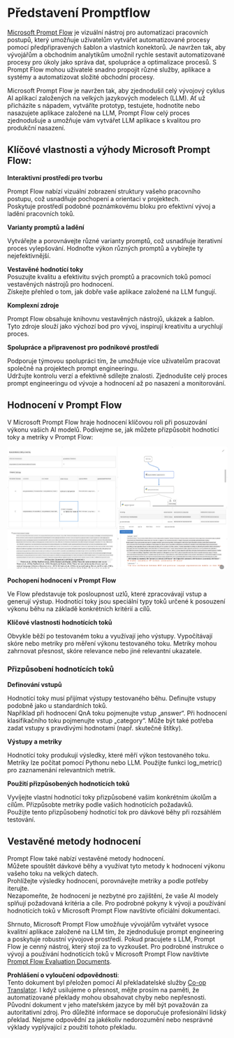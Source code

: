 <!--
CO_OP_TRANSLATOR_METADATA:
{
  "original_hash": "3cbe7629d254f1043193b7fe22524d55",
  "translation_date": "2025-07-16T22:44:08+00:00",
  "source_file": "md/01.Introduction/05/Promptflow.md",
  "language_code": "cs"
}
-->
# **Představení Promptflow**

[Microsoft Prompt Flow](https://microsoft.github.io/promptflow/index.html?WT.mc_id=aiml-138114-kinfeylo) je vizuální nástroj pro automatizaci pracovních postupů, který umožňuje uživatelům vytvářet automatizované procesy pomocí předpřipravených šablon a vlastních konektorů. Je navržen tak, aby vývojářům a obchodním analytikům umožnil rychle sestavit automatizované procesy pro úkoly jako správa dat, spolupráce a optimalizace procesů. S Prompt Flow mohou uživatelé snadno propojit různé služby, aplikace a systémy a automatizovat složité obchodní procesy.

Microsoft Prompt Flow je navržen tak, aby zjednodušil celý vývojový cyklus AI aplikací založených na velkých jazykových modelech (LLM). Ať už přicházíte s nápadem, vytváříte prototyp, testujete, hodnotíte nebo nasazujete aplikace založené na LLM, Prompt Flow celý proces zjednodušuje a umožňuje vám vytvářet LLM aplikace s kvalitou pro produkční nasazení.

## Klíčové vlastnosti a výhody Microsoft Prompt Flow:

**Interaktivní prostředí pro tvorbu**

Prompt Flow nabízí vizuální zobrazení struktury vašeho pracovního postupu, což usnadňuje pochopení a orientaci v projektech.  
Poskytuje prostředí podobné poznámkovému bloku pro efektivní vývoj a ladění pracovních toků.

**Varianty promptů a ladění**

Vytvářejte a porovnávejte různé varianty promptů, což usnadňuje iterativní proces vylepšování. Hodnoťte výkon různých promptů a vybírejte ty nejefektivnější.

**Vestavěné hodnotící toky**  
Posuzujte kvalitu a efektivitu svých promptů a pracovních toků pomocí vestavěných nástrojů pro hodnocení.  
Získejte přehled o tom, jak dobře vaše aplikace založené na LLM fungují.

**Komplexní zdroje**

Prompt Flow obsahuje knihovnu vestavěných nástrojů, ukázek a šablon. Tyto zdroje slouží jako výchozí bod pro vývoj, inspirují kreativitu a urychlují proces.

**Spolupráce a připravenost pro podnikové prostředí**

Podporuje týmovou spolupráci tím, že umožňuje více uživatelům pracovat společně na projektech prompt engineeringu.  
Udržujte kontrolu verzí a efektivně sdílejte znalosti. Zjednodušte celý proces prompt engineeringu od vývoje a hodnocení až po nasazení a monitorování.

## Hodnocení v Prompt Flow

V Microsoft Prompt Flow hraje hodnocení klíčovou roli při posuzování výkonu vašich AI modelů. Podívejme se, jak můžete přizpůsobit hodnotící toky a metriky v Prompt Flow:

![PFVizualise](../../../../../translated_images/pfvisualize.c1d9ca75baa2a2221667124fa82ba2307f74a34620b9c1eff2cfc1fa2972909b.cs.png)

**Pochopení hodnocení v Prompt Flow**

Ve Flow představuje tok posloupnost uzlů, které zpracovávají vstup a generují výstup. Hodnotící toky jsou speciální typy toků určené k posouzení výkonu běhu na základě konkrétních kritérií a cílů.

**Klíčové vlastnosti hodnotících toků**

Obvykle běží po testovaném toku a využívají jeho výstupy. Vypočítávají skóre nebo metriky pro měření výkonu testovaného toku. Metriky mohou zahrnovat přesnost, skóre relevance nebo jiné relevantní ukazatele.

### Přizpůsobení hodnotících toků

**Definování vstupů**

Hodnotící toky musí přijímat výstupy testovaného běhu. Definujte vstupy podobně jako u standardních toků.  
Například při hodnocení QnA toku pojmenujte vstup „answer“. Při hodnocení klasifikačního toku pojmenujte vstup „category“. Může být také potřeba zadat vstupy s pravdivými hodnotami (např. skutečné štítky).

**Výstupy a metriky**

Hodnotící toky produkují výsledky, které měří výkon testovaného toku. Metriky lze počítat pomocí Pythonu nebo LLM. Použijte funkci log_metric() pro zaznamenání relevantních metrik.

**Použití přizpůsobených hodnotících toků**

Vyvíjejte vlastní hodnotící toky přizpůsobené vašim konkrétním úkolům a cílům. Přizpůsobte metriky podle vašich hodnotících požadavků.  
Použijte tento přizpůsobený hodnotící tok pro dávkové běhy při rozsáhlém testování.

## Vestavěné metody hodnocení

Prompt Flow také nabízí vestavěné metody hodnocení.  
Můžete spouštět dávkové běhy a využívat tyto metody k hodnocení výkonu vašeho toku na velkých datech.  
Prohlížejte výsledky hodnocení, porovnávejte metriky a podle potřeby iterujte.  
Nezapomeňte, že hodnocení je nezbytné pro zajištění, že vaše AI modely splňují požadovaná kritéria a cíle. Pro podrobné pokyny k vývoji a používání hodnotících toků v Microsoft Prompt Flow navštivte oficiální dokumentaci.

Shrnuto, Microsoft Prompt Flow umožňuje vývojářům vytvářet vysoce kvalitní aplikace založené na LLM tím, že zjednodušuje prompt engineering a poskytuje robustní vývojové prostředí. Pokud pracujete s LLM, Prompt Flow je cenný nástroj, který stojí za to vyzkoušet. Pro podrobné instrukce o vývoji a používání hodnotících toků v Microsoft Prompt Flow navštivte [Prompt Flow Evaluation Documents](https://learn.microsoft.com/azure/machine-learning/prompt-flow/how-to-develop-an-evaluation-flow?view=azureml-api-2?WT.mc_id=aiml-138114-kinfeylo).

**Prohlášení o vyloučení odpovědnosti**:  
Tento dokument byl přeložen pomocí AI překladatelské služby [Co-op Translator](https://github.com/Azure/co-op-translator). I když usilujeme o přesnost, mějte prosím na paměti, že automatizované překlady mohou obsahovat chyby nebo nepřesnosti. Původní dokument v jeho mateřském jazyce by měl být považován za autoritativní zdroj. Pro důležité informace se doporučuje profesionální lidský překlad. Nejsme odpovědní za jakékoliv nedorozumění nebo nesprávné výklady vyplývající z použití tohoto překladu.